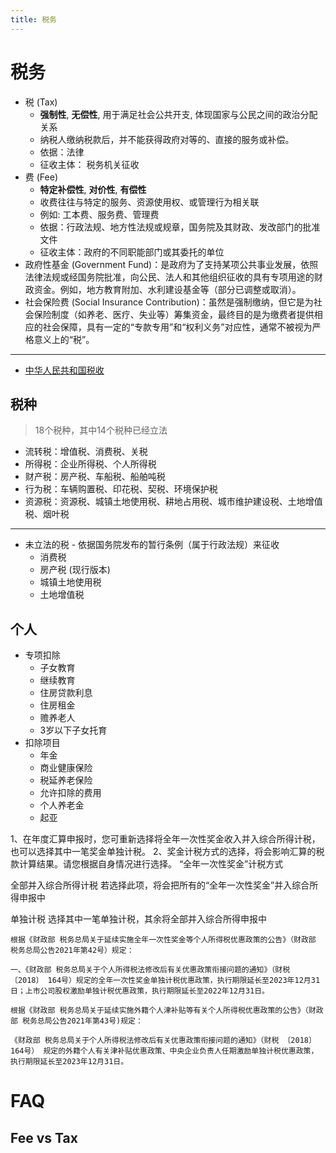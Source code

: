 ```yaml
---
title: 税务
---
```


# 税务

- 税 (Tax)
  - **强制性**, **无偿性**, 用于满足社会公共开支, 体现国家与公民之间的政治分配关系
  - 纳税人缴纳税款后，并不能获得政府对等的、直接的服务或补偿。
  - 依据：法律
  - 征收主体： 税务机关征收
- 费 (Fee)
  - **特定补偿性**, **对价性**, **有偿性**
  - 收费往往与特定的服务、资源使用权、或管理行为相关联
  - 例如: 工本费、服务费、管理费
  - 依据：行政法规、地方性法规或规章，国务院及其财政、发改部门的批准文件
  - 征收主体：政府的不同职能部门或其委托的单位
- 政府性基金 (Government Fund)：是政府为了支持某项公共事业发展，依照法律法规或经国务院批准，向公民、法人和其他组织征收的具有专项用途的财政资金。例如，地方教育附加、水利建设基金等（部分已调整或取消）。
- 社会保险费 (Social Insurance Contribution)：虽然是强制缴纳，但它是为社会保险制度（如养老、医疗、失业等）筹集资金，最终目的是为缴费者提供相应的社会保障，具有一定的“专款专用”和“权利义务”对应性，通常不被视为严格意义上的“税”。

---

- [中华人民共和国税收](https://zh.wikipedia.org/zh-cn中华人民共和国税收)

## 税种

> 18个税种，其中14个税种已经立法

- 流转税：增值税、消费税、关税
- 所得税：企业所得税、个人所得税
- 财产税：房产税、车船税、船舶吨税
- 行为税：车辆购置税、印花税、契税、环境保护税
- 资源税：资源税、城镇土地使用税、耕地占用税、城市维护建设税、土地增值税、烟叶税

---

- 未立法的税 - 依据国务院发布的暂行条例（属于行政法规）来征收
  - 消费税
  - 房产税 (现行版本)
  - 城镇土地使用税
  - 土地增值税

## 个人

- 专项扣除
  - 子女教育
  - 继续教育
  - 住房贷款利息
  - 住房租金
  - 赡养老人
  - 3岁以下子女托育
- 扣除项目
  - 年金
  - 商业健康保险
  - 税延养老保险
  - 允许扣除的费用
  - 个人养老金
  - 起亚

1、在年度汇算申报时，您可重新选择将全年一次性奖金收入并入综合所得计税，也可以选择其中一笔奖金单独计税。
2、奖金计税方式的选择，将会影响汇算的税款计算结果。请您根据自身情况进行选择。
“全年一次性奖金”计税方式

全部并入综合所得计税
若选择此项，将会把所有的“全年一次性奖金”并入综合所得申报中

单独计税
选择其中一笔单独计税，其余将全部并入综合所得申报中

```
根据《财政部 税务总局关于延续实施全年一次性奖金等个人所得税优惠政策的公告》（财政部 税务总局公告2021年第42号）规定：

一、《财政部 税务总局关于个人所得税法修改后有关优惠政策衔接问题的通知》（财税 〔2018〕 164号）规定的全年一次性奖金单独计税优惠政策，执行期限延长至2023年12月31日；上市公司股权激励单独计税优惠政策，执行期限延长至2022年12月31日。

根据《财政部 税务总局关于延续实施外籍个人津补贴等有关个人所得税优惠政策的公告》（财政部 税务总局公告2021年第43号)规定：

《财政部 税务总局关于个人所得税法修改后有关优惠政策衔接问题的通知》（财税 〔2018〕 164号） 规定的外籍个人有关津补贴优惠政策、中央企业负责人任期激励单独计税优惠政策，执行期限延长至2023年12月31日。
```

# FAQ

## Fee vs Tax
